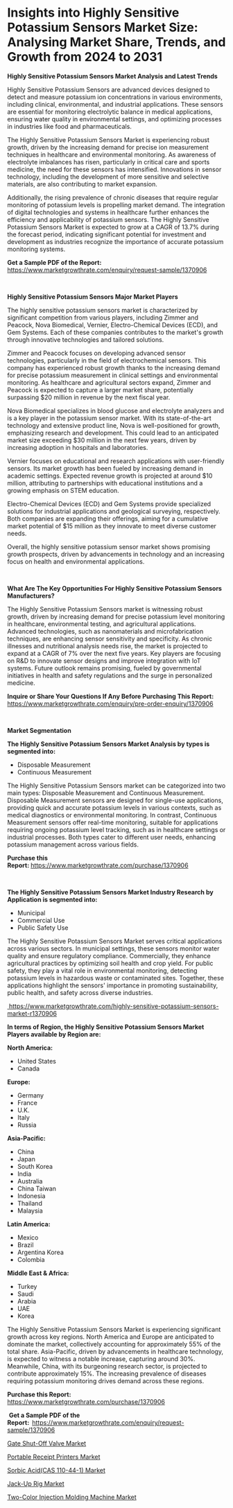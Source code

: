 <p><h1>Insights into Highly Sensitive Potassium Sensors Market Size: Analysing Market Share, Trends, and Growth from 2024 to 2031</h1></p><p><strong>Highly Sensitive Potassium Sensors Market Analysis and Latest Trends</strong></p>
<p><p>Highly Sensitive Potassium Sensors are advanced devices designed to detect and measure potassium ion concentrations in various environments, including clinical, environmental, and industrial applications. These sensors are essential for monitoring electrolytic balance in medical applications, ensuring water quality in environmental settings, and optimizing processes in industries like food and pharmaceuticals.</p><p>The Highly Sensitive Potassium Sensors Market is experiencing robust growth, driven by the increasing demand for precise ion measurement techniques in healthcare and environmental monitoring. As awareness of electrolyte imbalances has risen, particularly in critical care and sports medicine, the need for these sensors has intensified. Innovations in sensor technology, including the development of more sensitive and selective materials, are also contributing to market expansion.</p><p>Additionally, the rising prevalence of chronic diseases that require regular monitoring of potassium levels is propelling market demand. The integration of digital technologies and systems in healthcare further enhances the efficiency and applicability of potassium sensors. The Highly Sensitive Potassium Sensors Market is expected to grow at a CAGR of 13.7% during the forecast period, indicating significant potential for investment and development as industries recognize the importance of accurate potassium monitoring systems.</p></p>
<p><strong>Get a Sample PDF of the Report:&nbsp;</strong> <a href="https://www.marketgrowthrate.com/enquiry/request-sample/1370906">https://www.marketgrowthrate.com/enquiry/request-sample/1370906</a></p>
<p>&nbsp;</p>
<p><strong>Highly Sensitive Potassium Sensors Major Market Players</strong></p>
<p><p>The highly sensitive potassium sensors market is characterized by significant competition from various players, including Zimmer and Peacock, Nova Biomedical, Vernier, Electro-Chemical Devices (ECD), and Gem Systems. Each of these companies contributes to the market's growth through innovative technologies and tailored solutions.</p><p>Zimmer and Peacock focuses on developing advanced sensor technologies, particularly in the field of electrochemical sensors. This company has experienced robust growth thanks to the increasing demand for precise potassium measurement in clinical settings and environmental monitoring. As healthcare and agricultural sectors expand, Zimmer and Peacock is expected to capture a larger market share, potentially surpassing $20 million in revenue by the next fiscal year.</p><p>Nova Biomedical specializes in blood glucose and electrolyte analyzers and is a key player in the potassium sensor market. With its state-of-the-art technology and extensive product line, Nova is well-positioned for growth, emphasizing research and development. This could lead to an anticipated market size exceeding $30 million in the next few years, driven by increasing adoption in hospitals and laboratories.</p><p>Vernier focuses on educational and research applications with user-friendly sensors. Its market growth has been fueled by increasing demand in academic settings. Expected revenue growth is projected at around $10 million, attributing to partnerships with educational institutions and a growing emphasis on STEM education.</p><p>Electro-Chemical Devices (ECD) and Gem Systems provide specialized solutions for industrial applications and geological surveying, respectively. Both companies are expanding their offerings, aiming for a cumulative market potential of $15 million as they innovate to meet diverse customer needs.</p><p>Overall, the highly sensitive potassium sensor market shows promising growth prospects, driven by advancements in technology and an increasing focus on health and environmental applications.</p></p>
<p>&nbsp;</p>
<p><strong>What Are The Key Opportunities For Highly Sensitive Potassium Sensors Manufacturers?</strong></p>
<p><p>The Highly Sensitive Potassium Sensors market is witnessing robust growth, driven by increasing demand for precise potassium level monitoring in healthcare, environmental testing, and agricultural applications. Advanced technologies, such as nanomaterials and microfabrication techniques, are enhancing sensor sensitivity and specificity. As chronic illnesses and nutritional analysis needs rise, the market is projected to expand at a CAGR of 7% over the next five years. Key players are focusing on R&D to innovate sensor designs and improve integration with IoT systems. Future outlook remains promising, fueled by governmental initiatives in health and safety regulations and the surge in personalized medicine.</p></p>
<p><strong>Inquire or Share Your Questions If Any Before Purchasing This Report:</strong> <a href="https://www.marketgrowthrate.com/enquiry/pre-order-enquiry/1370906">https://www.marketgrowthrate.com/enquiry/pre-order-enquiry/1370906</a></p>
<p>&nbsp;</p>
<p><strong>Market Segmentation</strong></p>
<p><strong>The Highly Sensitive Potassium Sensors Market Analysis by types is segmented into:</strong></p>
<p><ul><li>Disposable Measurement</li><li>Continuous Measurement</li></ul></p>
<p><p>The Highly Sensitive Potassium Sensors market can be categorized into two main types: Disposable Measurement and Continuous Measurement. Disposable Measurement sensors are designed for single-use applications, providing quick and accurate potassium levels in various contexts, such as medical diagnostics or environmental monitoring. In contrast, Continuous Measurement sensors offer real-time monitoring, suitable for applications requiring ongoing potassium level tracking, such as in healthcare settings or industrial processes. Both types cater to different user needs, enhancing potassium management across various fields.</p></p>
<p><strong>Purchase this Report:&nbsp;</strong><a href="https://www.marketgrowthrate.com/purchase/1370906">https://www.marketgrowthrate.com/purchase/1370906</a></p>
<p>&nbsp;</p>
<p><strong>The Highly Sensitive Potassium Sensors Market Industry Research by Application is segmented into:</strong></p>
<p><ul><li>Municipal</li><li>Commercial Use</li><li>Public Safety Use</li></ul></p>
<p><p>The Highly Sensitive Potassium Sensors Market serves critical applications across various sectors. In municipal settings, these sensors monitor water quality and ensure regulatory compliance. Commercially, they enhance agricultural practices by optimizing soil health and crop yield. For public safety, they play a vital role in environmental monitoring, detecting potassium levels in hazardous waste or contaminated sites. Together, these applications highlight the sensors' importance in promoting sustainability, public health, and safety across diverse industries.</p></p>
<p><a href="https://www.marketgrowthrate.com/highly-sensitive-potassium-sensors-market-r1370906">&nbsp;https://www.marketgrowthrate.com/highly-sensitive-potassium-sensors-market-r1370906</a></p>
<p><strong>In terms of Region, the Highly Sensitive Potassium Sensors Market Players available by Region are:</strong></p>
<p>
    <p> <strong> North America: </strong>
        <ul>
            <li>United States</li>
            <li>Canada</li>
        </ul>
        </p> 
    <p> <strong> Europe: </strong>
        <ul>
            <li>Germany</li>
            <li>France</li>
            <li>U.K.</li>
            <li>Italy</li>
            <li>Russia</li>
        </ul>
        </p> 
    <p> <strong> Asia-Pacific: </strong>
        <ul>
            <li>China</li>
            <li>Japan</li>
            <li>South Korea</li>
            <li>India</li>
            <li>Australia</li>
            <li>China Taiwan</li>
            <li>Indonesia</li>
            <li>Thailand</li>
            <li>Malaysia</li>
        </ul>
        </p> 
    <p> <strong> Latin America: </strong>
        <ul>
            <li>Mexico</li>
            <li>Brazil</li>
            <li>Argentina Korea</li>
            <li>Colombia</li>
        </ul>
        </p> 
    <p> <strong> Middle East & Africa: </strong>
        <ul>
            <li>Turkey</li>
            <li>Saudi</li>
            <li>Arabia</li>
            <li>UAE</li>
            <li>Korea</li>
        </ul>
    </p>
    </p>
<p><p>The Highly Sensitive Potassium Sensors Market is experiencing significant growth across key regions. North America and Europe are anticipated to dominate the market, collectively accounting for approximately 55% of the total share. Asia-Pacific, driven by advancements in healthcare technology, is expected to witness a notable increase, capturing around 30%. Meanwhile, China, with its burgeoning research sector, is projected to contribute approximately 15%. The increasing prevalence of diseases requiring potassium monitoring drives demand across these regions.</p></p>
<p><strong>Purchase this Report: </strong><a href="https://www.marketgrowthrate.com/purchase/1370906">https://www.marketgrowthrate.com/purchase/1370906</a></p>
<p>&nbsp;<strong>Get a Sample PDF of the Report:&nbsp;&nbsp;</strong><a href="https://www.marketgrowthrate.com/enquiry/request-sample/1370906">https://www.marketgrowthrate.com/enquiry/request-sample/1370906</a></p>
<p><strong></strong></p>
<p><p><a href="https://medium.com/@sariefhidayatullah20_21604/gate-shut-off-valve-market-a-global-and-regional-analysis-focus-on-region-country-level-b93048a5d346?postPublishedType=repub">Gate Shut-Off Valve Market</a></p><p><a href="https://www.linkedin.com/pulse/portable-receipt-printers-market-size-growth-industry-rubee">Portable Receipt Printers Market</a></p><p><a href="https://issuu.com/reportprime-2/docs/sorbic-acidcas-110-44-1-market-size_3cfbcd1aae0de9">Sorbic Acid(CAS 110-44-1) Market</a></p><p><a href="https://github.com/michaelhall412/Market-Research-Report-List-1/blob/main/jack-up-rig-market.md">Jack-Up Rig Market</a></p><p><a href="https://medium.com/@sariefhidayatullah20_21604/global-two-color-injection-molding-machine-market-status-2024-2031-and-forecast-by-region-219a37c8a08b">Two-Color Injection Molding Machine Market</a></p></p>